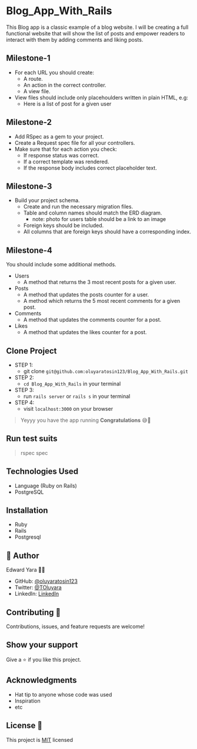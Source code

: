# Blog_App_With_Rails
This Blog app is a classic example of a blog website. I will be creating a full functional website that will show the list of posts and empower readers to interact with them by adding comments and liking posts.

## Milestone-1
- For each URL you should create:
  - A route.
  - An action in the correct controller.
  - A view file.
- View files should include only placehoulders written in plain HTML, e.g:
  - Here is a list of post for a given user

## Milestone-2
- Add RSpec as a gem to your project.
- Create a Request spec file for all your controllers.
- Make sure that for each action you check:
  - If response status was correct.
  - If a correct template was rendered.
  - If the response body includes correct placeholder text.

## Milestone-3
- Build your project schema.
  - Create and run the necessary migration files.
  - Table and column names should match the ERD diagram.
    - note: photo for users table should be a link to an image
  - Foreign keys should be included.
  - All columns that are foreign keys should have a corresponding index.

## Milestone-4
You should include some additional methods.
- Users
  - A method that returns the 3 most recent posts for a given user.
- Posts
  - A method that updates the posts counter for a user.
  - A method which returns the 5 most recent comments for a given post.
- Comments
  - A method that updates the comments counter for a post.
- Likes
  - A method that updates the likes counter for a post.
  
## Clone Project
- STEP 1:
  - git clone `git@github.com:oluyaratosin123/Blog_App_With_Rails.git`
- STEP 2:
  - `cd Blog_App_With_Rails` in your terminal
- STEP 3:
  - run `rails server` or `rails s` in your terminal
- STEP 4:
  - visit `localhost:3000` on your browser
> Yeyyy you have the app running **Congratulations** 😅🎉

## Run test suits
  > rspec spec

## Technologies Used
* Language (Ruby on Rails)
* PostgreSQL

## Installation
* Ruby
* Rails
* Postgresql

## 👤 Author 
Edward Yara :student: 
- GitHub: [@oluyaratosin123](https://github.com/oluyaratosin123)
- Twitter: [@TOluyara](https://twitter.com/TOluyara)
- LinkedIn: [LinkedIn](https://www.linkedin.com/in/edward-oluyara/)

## Contributing :handshake:
Contributions, issues, and feature requests are welcome!

## Show your support
Give a 	:star: if you like this project.

## Acknowledgments
* Hat tip to anyone whose code was used
* Inspiration
* etc

## License :memo:
This project is [MIT](https://github.com/microverseinc/readme-template/blob/master/MIT.md) licensed
